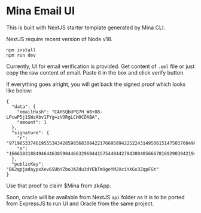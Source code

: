 
# Mina Email UI

This is built with NextJS starter template generated by Mina CLI.

NextJS require recent version of Node v18.

```
npm install
npm run dev
```

Currently, UI for email verification is provided. Get content of `.eml` file or just copy the raw content of email.
Paste it in the box and click verify button.

If everything goes alright, you will get back the signed proof which looks like below:

```
{
  "data": {
    "emailHash": "CAHSQbUPQ7H_W8+O8-LPcwP5j1SWzAbv1FYg=zVORgLCH0COABA",
    "amount": 1
  },
  "signature": {
    "r": "9719853374619555343428598568308422176695894225224314950615147503700496963109",
    "s": "16661831884946446385904466329604415754404427943004056667816929039421940327726"
  },
  "publicKey": "B62qpjadaypxXev6SUbYZboJAZdu3dYEbTm9geYM2XciYXGx3ZqpFGt"
}
```

Use that proof to claim $Mina from zkApp.

Soon, oracle will be available from NextJS `api` folder as it is to be ported from ExpressJS to run UI and Oracle from the same project.
